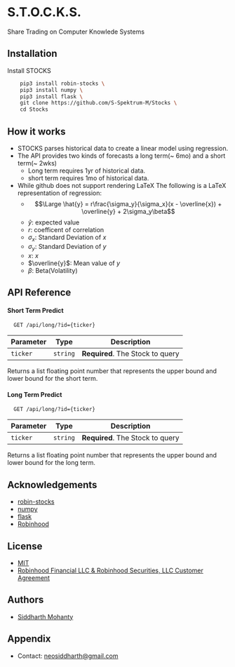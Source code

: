 # S.T.O.C.K.S.
Share Trading on Computer Knowlede Systems

## Installation

Install STOCKS
```bash
    pip3 install robin-stocks \
    pip3 install numpy \
    pip3 install flask \
    git clone https://github.com/S-Spektrum-M/Stocks \
    cd Stocks
```

## How it works
- STOCKS parses historical data to create a linear model using regression.
- The API provides two kinds of forecasts a long term(~ 6mo) and a short term(~ 2wks)
    - Long term requires 1yr of historical data.
    - short term requires 1mo of historical data.
- While github does not support rendering LaTeX The following is a LaTeX representation of
    regression:
    - $$\Large \hat{y} = r\frac{\sigma_y}{\sigma_x}(x - \overline{x}) + \overline{y} + 2\sigma_y\beta$$
    - $\hat{y}$: expected value
    - $r$: coefficent of correlation
    - $\sigma_x$: Standard Deviation of $x$
    - $\sigma_y$: Standard Deviation of $y$
    - $x$: $x$
    - $\overline{y}$: Mean value of $y$
    - $\beta$: Beta(Volatility)

## API Reference

#### Short Term Predict

```
  GET /api/long/?id={ticker}
```

| Parameter | Type     | Description                        |
|-----------|----------|------------------------------------|
| `ticker`  | `string` | **Required**. The Stock to query   |

Returns a list floating point number that represents the upper bound and lower bound for the short term.

#### Long Term Predict

```
  GET /api/long/?id={ticker}
```

| Parameter | Type     | Description                        |
|-----------|----------|------------------------------------|
| `ticker`  | `string` | **Required**. The Stock to query   |

Returns a list floating point number that represents the upper bound and lower bound for the long term.

## Acknowledgements

- [robin-stocks](https://github.com/jmfernandes/robin_stocks)
- [numpy](https://github.com/jmfernandes/robin_stocks)
- [flask](https://github.com/jmfernandes/robin_stocks)
- [Robinhood](https://robinhood.com/)

## License

- [MIT](https://choosealicense.com/licenses/mit/)
- [Robinhood Financial LLC & Robinhood Securities, LLC  Customer Agreement](https://cdn.robinhood.com/assets/robinhood/legal/Robinhood%20Customer%20Agreement.pdf)

## Authors

- [Siddharth Mohanty](https://www.linkedin.com/in/siddharth-mohanty-6a2b77211/)

## Appendix
- Contact: neosiddharth@gmail.com
